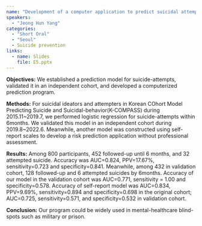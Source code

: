 ```yaml
---
name: "Development of a computer application to predict suicidal attempt: A prospective cohort study"
speakers:
  - "Jeong Hun Yang"
categories:
  - "Short Oral"
  - "Seoul"
  - Suicide prevention
links:
  - name: Slides
    file: E5.pptx
---
```


**Objectives:** We established a prediction model for suicide-attempts, validated it in an independent cohort, and developed a computerized prediction program. 

**Methods:** For suicidal ideators and attempters in Korean COhort Model Predicting Suicide and Suicidal-behavior(K-COMPASS) during 2015.11~2019.7, we performed logistic regression for suicide-attempts within 6months. We validated this model in an independent cohort during 2019.8~2022.6. Meanwhile, another model was constructed using self-report scales to develop a risk prediction application without professional assessment.

**Results:** Among 800 participants, 452 followed-up until 6 months, and 32 attempted suicide. Accuracy was AUC=0.824, PPV=17.67%, sensitivity=0.723 and specificity=0.841. Meanwhile, among 432 in validation cohort, 128 followed-up and 6 attempted suicides by 6months. Accuracy of our model in the validation cohort was AUC=0.771, sensitivity = 1.00 and specificity=0.578.
Accuracy of self-report model was AUC=0.834, PPV=9.69%, sensitivity=0.894 and specificity=0.698 in the original cohort; AUC=0.725, sensitivity=0.571, and specificity=0.532 in validation cohort.

**Conclusion:** Our program could be widely used in mental-healthcare blind-spots such as military or prison.
